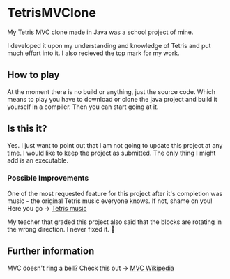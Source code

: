 # TetrisMVClone
My Tetris MVC clone made in Java was a school project of mine.

I developed it upon my understanding and knowledge of Tetris and put much effort into it.
I also recieved the top mark for my work.

## How to play
At the moment there is no build or anything, just the source code. 
Which means to play you have to download or clone the java project and build it yourself in a compiler.
Then you can start going at it. 

## Is this it?
Yes. I just want to point out that I am not going to update this project at any time. I would like to keep the project as submitted. 
The only thing I might add is an executable.

### Possible Improvements
One of the most requested feature for this project after it's completion was music - the original Tetris music everyone knows.
If not, shame on you! Here you go -> [Tetris music](https://youtu.be/NmCCQxVBfyM)

My teacher that graded this project also said that the blocks are rotating in the wrong direction. I never fixed it. :grimacing:

## Further information

MVC doesn't ring a bell? Check this out -> [MVC Wikipedia](https://en.wikipedia.org/wiki/Model-view-controller)
